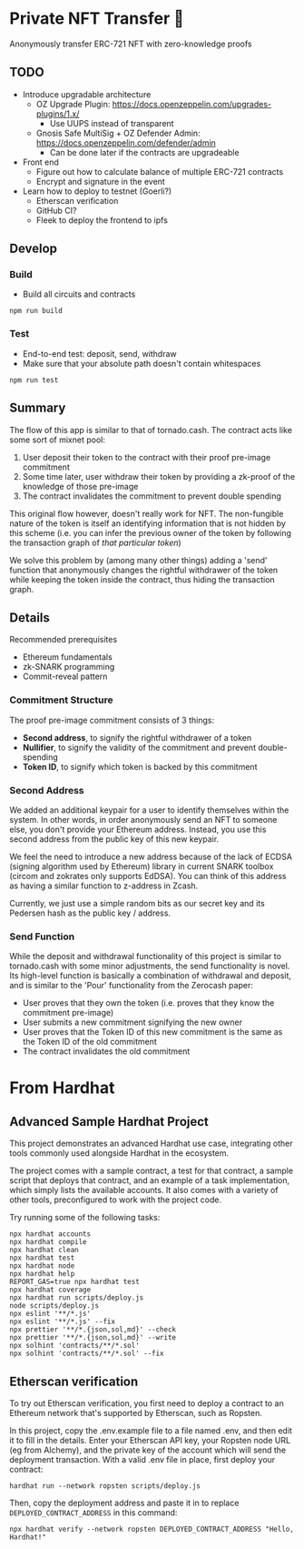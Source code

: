 # Private NFT Transfer 🎨
Anonymously transfer ERC-721 NFT with zero-knowledge proofs

## TODO
- Introduce upgradable architecture
    - OZ Upgrade Plugin: https://docs.openzeppelin.com/upgrades-plugins/1.x/
        - Use UUPS instead of transparent
    - Gnosis Safe MultiSig + OZ Defender Admin: https://docs.openzeppelin.com/defender/admin
        - Can be done later if the contracts are upgradeable
- Front end
    - Figure out how to calculate balance of multiple ERC-721 contracts
    - Encrypt and signature in the event
- Learn how to deploy to testnet (Goerli?)
    - Etherscan verification
    - GitHub CI?
    - Fleek to deploy the frontend to ipfs

## Develop
### Build 
- Build all circuits and contracts
```
npm run build
```

### Test
- End-to-end test: deposit, send, withdraw
- Make sure that your absolute path doesn't contain whitespaces
```
npm run test
```

## Summary
The flow of this app is similar to that of tornado.cash. The contract acts like some sort of mixnet pool:
1. User deposit their token to the contract with their proof pre-image commitment
2. Some time later, user withdraw their token by providing a zk-proof of the knowledge of those pre-image
3. The contract invalidates the commitment to prevent double spending

This original flow however, doesn't really work for NFT. The non-fungible nature of the token is itself an identifying information that is not hidden by this scheme (i.e. you can infer the previous owner of the token by following the transaction graph of _that particular token_) 

We solve this problem by (among many other things) adding a 'send' function that anonymously changes the rightful withdrawer of the token while keeping the token inside the contract, thus hiding the transaction graph.

## Details
Recommended prerequisites
- Ethereum fundamentals
- zk-SNARK programming
- Commit-reveal pattern

### Commitment Structure
The proof pre-image commitment consists of 3 things:
- __Second address__, to signify the rightful withdrawer of a token
- __Nullifier__, to signify the validity of the commitment and prevent double-spending
- __Token ID__, to signify which token is backed by this commitment

### Second Address
We added an additional keypair for a user to identify themselves within the system. In other words, in order anonymously send an NFT to someone else, you don't provide your Ethereum address. Instead, you use this second address from the public key of this new keypair.

We feel the need to introduce a new address because of the lack of ECDSA (signing algorithm used by Ethereum) library in current SNARK toolbox (circom and zokrates only supports EdDSA). You can think of this address as having a similar function to z-address in Zcash.

Currently, we just use a simple random bits as our secret key and its Pedersen hash as the public key / address.

### Send Function
While the deposit and withdrawal functionality of this project is similar to tornado.cash with some minor adjustments, the send functionality is novel. Its high-level function is basically a combination of withdrawal and deposit, and is similar to the 'Pour' functionality from the Zerocash paper:
- User proves that they own the token (i.e. proves that they know the commitment pre-image)
- User submits a new commitment signifying the new owner
- User proves that the Token ID of this new commitment is the same as the Token ID of the old commitment
- The contract invalidates the old commitment  

# From Hardhat
## Advanced Sample Hardhat Project

This project demonstrates an advanced Hardhat use case, integrating other tools commonly used alongside Hardhat in the ecosystem.

The project comes with a sample contract, a test for that contract, a sample script that deploys that contract, and an example of a task implementation, which simply lists the available accounts. It also comes with a variety of other tools, preconfigured to work with the project code.

Try running some of the following tasks:

```shell
npx hardhat accounts
npx hardhat compile
npx hardhat clean
npx hardhat test
npx hardhat node
npx hardhat help
REPORT_GAS=true npx hardhat test
npx hardhat coverage
npx hardhat run scripts/deploy.js
node scripts/deploy.js
npx eslint '**/*.js'
npx eslint '**/*.js' --fix
npx prettier '**/*.{json,sol,md}' --check
npx prettier '**/*.{json,sol,md}' --write
npx solhint 'contracts/**/*.sol'
npx solhint 'contracts/**/*.sol' --fix
```

## Etherscan verification

To try out Etherscan verification, you first need to deploy a contract to an Ethereum network that's supported by Etherscan, such as Ropsten.

In this project, copy the .env.example file to a file named .env, and then edit it to fill in the details. Enter your Etherscan API key, your Ropsten node URL (eg from Alchemy), and the private key of the account which will send the deployment transaction. With a valid .env file in place, first deploy your contract:

```shell
hardhat run --network ropsten scripts/deploy.js
```

Then, copy the deployment address and paste it in to replace `DEPLOYED_CONTRACT_ADDRESS` in this command:

```shell
npx hardhat verify --network ropsten DEPLOYED_CONTRACT_ADDRESS "Hello, Hardhat!"
```